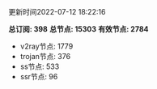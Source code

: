 更新时间2022-07-12 18:22:16

**总订阅: 398**
**总节点: 15303**
**有效节点: 2784**
- v2ray节点: 1779
- trojan节点: 376
- ss节点: 533
- ssr节点: 96
